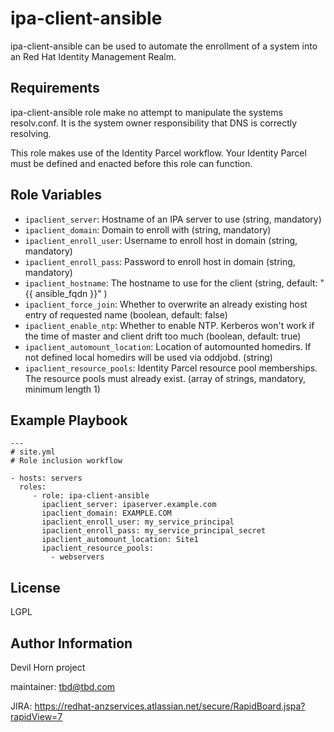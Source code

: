 ipa-client-ansible
=========

ipa-client-ansible can be used to automate the enrollment of a system into an Red Hat
Identity Management Realm.

Requirements
------------

ipa-client-ansible role make no attempt to manipulate the systems resolv.conf. It is
the system owner responsibility that DNS is correctly resolving.

This role makes use of the Identity Parcel workflow. Your Identity Parcel must
be defined and enacted before this role can function.

Role Variables
--------------
* `ipaclient_server`: Hostname of an IPA server to use (string, mandatory)
* `ipaclient_domain`: Domain to enroll with (string, mandatory)
* `ipaclient_enroll_user`: Username to enroll host in domain (string, mandatory)
* `ipaclient_enroll_pass`: Password to enroll host in domain (string, mandatory)
* `ipaclient_hostname`: The hostname to use for the client (string, default: "{{ ansible_fqdn }}" )
* `ipaclient_force_join`: Whether to overwrite an already existing host entry of requested name (boolean, default: false)
* `ipaclient_enable_ntp`: Whether to enable NTP. Kerberos won't work if the time of master and client drift too much (boolean, default: true)
* `ipaclient_automount_location`: Location of automounted homedirs. If not defined local homedirs will be used via oddjobd. (string)
* `ipaclient_resource_pools`: Identity Parcel resource pool memberships. The resource pools must already exist. (array of strings, mandatory, minimum length 1)


Example Playbook
----------------

    ---
    # site.yml
    # Role inclusion workflow

    - hosts: servers
      roles:
         - role: ipa-client-ansible
           ipaclient_server: ipaserver.example.com
           ipaclient_domain: EXAMPLE.COM
           ipaclient_enroll_user: my_service_principal
           ipaclient_enroll_pass: my_service_principal_secret
           ipaclient_automount_location: Site1
           ipaclient_resource_pools:
             - webservers


License
-------

LGPL

Author Information
------------------

Devil Horn project

maintainer: tbd@tbd.com

JIRA: https://redhat-anzservices.atlassian.net/secure/RapidBoard.jspa?rapidView=7
